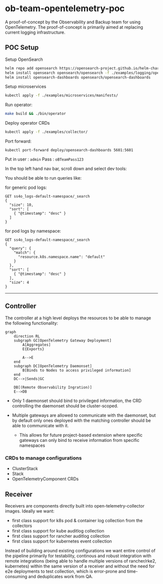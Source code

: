 # ob-team-opentelemetry-poc
A proof-of-concept by the Observability and Backup team for using OpenTelemetry. The proof-of-concept is primarily aimed at replacing current logging infrastructure.

## POC Setup


Setup OpenSearch
```sh
helm repo add opensearch https://opensearch-project.github.io/helm-charts/
helm install opensearch opensearch/opensearch -f ./examples/logging/opensearch.yaml
helm install opensearch-dashboards opensearch/opensearch-dashboards
```

Setup microservices
```sh
kubectl apply -f ./examples/microservices/manifests/
```

Run operator:
```sh
make build && ./bin/operator
```

Deploy operator CRDs
```sh
kubectl apply -f ./examples/collector/
```

Port forward:
```
kubectl port-forward deploy/opensearch-dashboards 5601:5601
```

Put in user : `admin` Pass : `oBTeamPass123`

In the top left hand nav bar, scroll down and select dev tools:

You should be able to run queries like:

for generic pod logs:
```
GET ss4o_logs-default-namespace/_search
{
  "size": 10,
  "sort": [
    { "@timestamp": "desc" }
  ]
}
```

for pod logs by namespace:
```
GET ss4o_logs-default-namespace/_search
{
  "query": {
    "match": {
      "resource.k8s.namespace.name": "default"
    }
  },
  "sort": [
    { "@timestamp": "desc" }
  ],
  "size": 4
}
```

----

## Controller

The controller at a high level deploys the resources to be able to manage the following functionality:

```mermaid
graph
    direction RL
    subgraph GC[OpenTelemetry Gateway Deployment]
        A[Aggregates]
        E{Exports}

        A-->E
    end
    subgraph DC[OpenTelemetry Daemonset]
        B[Binds to Nodes to access privileged information]
    end
    DC-->|Sends|GC

    DB[(Remote Observability Ingration)]
    E-->DB
```

- Only 1 daemonset should bind to privileged information, the CRD controlling the daemonset should be cluster-scoped.

- Multiple gateways are allowed to communicate with the daemonset, but by default only ones deployed with the matching controller should be able to communicate with it.
    - This allows for future project-based extension where specific gateways can only bind to receive information from specific namespaces

### CRDs to manage configurations

- ClusterStack
- Stack
- OpenTelemetryComponent CRDs

## Receiver

Receivers are components directly built into open-telemetry-collector images. Ideally we want: 

- first class support for k8s pod & container log collection from the collectors
- first class support for kube auditlog collection
- first class support for rancher auditlog collection
- first class support for kubernetes event collection

Instead of building around existing configurations we want entire control of the pipeline primarily for testability, continous and robust integration with remote integrations (being able to handle multiple versions of rancher/rke2, kubernetes) within the same version of a receiver and without the need for e2e deployments to test collection, which is error-prone and time-consuming and deduplicates work from QA.